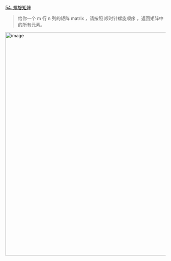 [54. 螺旋矩阵](https://leetcode.cn/problems/spiral-matrix/description/?envType=study-plan-v2&envId=top-interview-150)
> 给你一个 m 行 n 列的矩阵 matrix ，请按照 顺时针螺旋顺序 ，返回矩阵中的所有元素。
<img width="700"  alt="image" src="https://github.com/user-attachments/assets/c1aed98e-4c3f-45ba-8eff-42ce4618aff8" />

